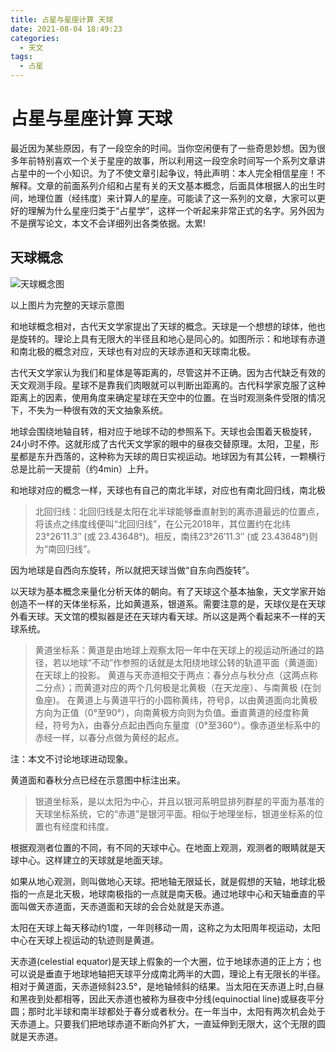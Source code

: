 ```yaml
---
title: 占星与星座计算 天球
date: 2021-08-04 18:49:23
categories:
  - 天文
tags:
  - 占星
---
```


# 占星与星座计算 天球

最近因为某些原因，有了一段空余的时间。当你空闲便有了一些奇思妙想。因为很多年前特别喜欢一个关于星座的故事，所以利用这一段空余时间写一个系列文章讲占星中的一个小知识。为了不使文章引起争议，特此声明：本人完全相信星座！不解释。文章的前面系列介绍和占星有关的天文基本概念，后面具体根据人的出生时间，地理位置（经纬度）来计算人的星座。可能读了这一系列的文章，大家可以更好的理解为什么星座归类于“占星学”，这样一个听起来非常正式的名字。另外因为不是撰写论文，本文不会详细列出各类依据。太累!

## 天球概念

![天球概念图](http://img.imzlp.com/imgs/alvin/%E5%A4%A9%E7%90%83%E7%A4%BA%E6%84%8F%E5%9B%BE.png)

以上图片为完整的天球示意图

和地球概念相对，古代天文学家提出了天球的概念。天球是一个想想的球体，他也是旋转的。理论上具有无限大的半径且和地心是同心的。如图所示：和地球有赤道和南北极的概念对应，天球也有对应的天球赤道和天球南北极。

古代天文学家认为我们和星体是等距离的，尽管这并不正确。因为古代缺乏有效的天文观测手段。星球不是靠我们肉眼就可以判断出距离的。古代科学家克服了这种距离上的因素，使用角度来确定星球在天空中的位置。在当时观测条件受限的情况下，不失为一种很有效的天文抽象系统。

地球会围绕地轴自转，相对应于地球不动的参照系下。天球也会围着天极旋转，24小时不停。这就形成了古代天文学家的眼中的昼夜交替原理。太阳，卫星，形星都是东升西落的，这种称为天球的周日实视运动。地球因为有其公转，一颗横行总是比前一天提前（约4min）上升。

和地球对应的概念一样，天球也有自己的南北半球，对应也有南北回归线，南北极

> 北回归线：北回归线是太阳在北半球能够垂直射到的离赤道最远的位置点，将该点之纬度线便叫“北回归线”，在公元2018年，其位置约在北纬23°26′11.3″ (或 23.43648°)。相反，南纬23°26′11.3″ (或 23.43648°)则为“南回归线”。

因为地球是自西向东旋转，所以就把天球当做“自东向西旋转”。

以天球为基本概念来量化分析天体的朝向。有了天球这个基本抽象，天文学家开始创造不一样的天体坐标系，比如黄道系，银道系。需要注意的是，天球仪是在天球外看天球。天文馆的模拟器是还在天球内看天球。所以这是两个看起来不一样的天球系统。

> 黄道坐标系：黄道是由地球上观察太阳一年中在天球上的视运动所通过的路径，若以地球“不动”作参照的话就是太阳绕地球公转的轨道平面（黄道面）在天球上的投影。
> 黄道与天赤道相交于两点：春分点与秋分点（这两点称二分点）；而黄道对应的两个几何极是北黄极（在天龙座）、与南黄极 (在剑鱼座)。
> 在黄道上与黄道平行的小圆称黄纬，符号β，以由黄道面向北黄极方向为正值（0°至90°），向南黄极方向则为负值。垂直黄道的经度称黄经，符号为λ，由春分点起由西向东量度（0°至360°）。像赤道坐标系中的赤经一样，以春分点做为黄经的起点。

注：本文不讨论地球进动现象。

黄道面和春秋分点已经在示意图中标注出来。

> 银道坐标系，是以太阳为中心，并且以银河系明显排列群星的平面为基准的天球坐标系统，它的“赤道”是银河平面。相似于地理坐标，银道坐标系的位置也有经度和纬度。

根据观测者位置的不同，有不同的天球中心。在地面上观测，观测者的眼睛就是天球中心。这样建立的天球就是地面天球。

如果从地心观测，则叫做地心天球。把地轴无限延长，就是假想的天轴，地球北极指的一点是北天极，地球南极指的一点就是南天极。通过地球中心和天轴垂直的平面叫做天赤道面，天赤道面和天球的会合处就是天赤道。

太阳在天球上每天移动约1度，一年则移动一周，这称之为太阳周年视运动，太阳中心在天球上视运动的轨迹则是黄道。

天赤道(celestial equator)是天球上假象的一个大圈，位于地球赤道的正上方；也可以说是垂直于地球地轴把天球平分成南北两半的大圆，理论上有无限长的半径。相对于黄道面，天赤道倾斜23.5°，是地轴倾斜的结果。当太阳在天赤道上时,白昼和黑夜到处都相等，因此天赤道也被称为昼夜中分线(equinoctial line)或昼夜平分圆；那时北半球和南半球都处于春分或者秋分。在一年当中，太阳有两次机会处于天赤道上。只要我们把地球赤道不断向外扩大，一直延伸到无限大，这个无限的圆就是天赤道。